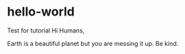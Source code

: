 # hello-world
Test for tutorial
Hi Humans,

Earth is a beautiful planet but you are messing it up. Be kind.
